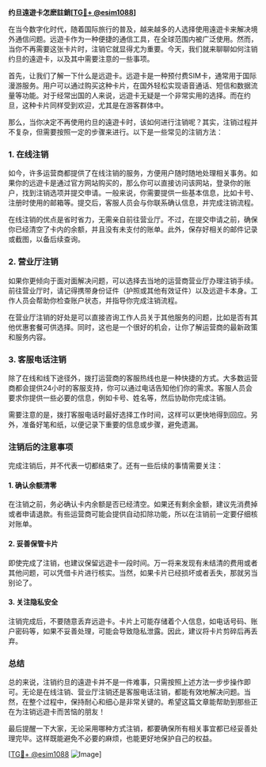**约旦遠遊卡怎麽註銷[[TG💪+ @esim1088](https://t.me/s/esim1088)]**

在当今数字化时代，随着国际旅行的普及，越来越多的人选择使用遠遊卡来解决境外通信问题。远遊卡作为一种便捷的通信工具，在全球范围内被广泛使用。然而，当你不再需要这张卡片时，注销它就显得尤为重要。今天，我们就来聊聊如何注销约旦的遠遊卡，以及其中需要注意的一些事项。

首先，让我们了解一下什么是远遊卡。远遊卡是一种预付费SIM卡，通常用于国际漫游服务。用户可以通过购买这种卡片，在国外轻松实现语音通话、短信和数据流量等功能。对于经常出国的人来说，远遊卡无疑是一个非常实用的选择。而在约旦，这种卡片同样受到欢迎，尤其是在游客群体中。

那么，当你决定不再使用约旦的遠遊卡时，该如何进行注销呢？其实，注销过程并不复杂，但需要按照一定的步骤来进行。以下是一些常见的注销方法：

### **1. 在线注销**
如今，许多运营商都提供了在线注销的服务，方便用户随时随地处理相关事务。如果你的远遊卡是通过官方网站购买的，那么你可以直接访问该网站，登录你的账户，找到注销选项并提交申请。一般来说，你需要提供一些基本信息，比如卡号、注册时使用的邮箱等。提交后，客服人员会与你联系确认信息，并完成注销流程。

在线注销的优点是省时省力，无需亲自前往营业厅。不过，在提交申请之前，确保你已经清空了卡内的余额，并且没有未支付的账单。此外，保存好相关的邮件记录或截图，以备后续查询。

### **2. 营业厅注销**
如果你更倾向于面对面解决问题，可以选择去当地的运营商营业厅办理注销手续。前往营业厅时，请记得携带身份证件（护照或其他有效证件）以及远遊卡本身。工作人员会帮助你检查账户状态，并指导你完成注销流程。

在营业厅注销的好处是可以直接咨询工作人员关于其他服务的问题，比如是否有其他优惠套餐可供选择。同时，这也是一个很好的机会，让你了解运营商的最新政策和服务内容。

### **3. 客服电话注销**
除了在线和线下途径外，拨打运营商的客服热线也是一种快捷的方式。大多数运营商都会提供24小时的客服支持，你可以通过电话告知他们你的需求。客服人员会要求你提供一些必要的信息，例如卡号、姓名等，然后协助你完成注销。

需要注意的是，拨打客服电话时最好选择工作时间，这样可以更快地得到回应。另外，准备好笔和纸，以便记录下重要的信息或步骤，避免遗漏。

### **注销后的注意事项**

完成注销后，并不代表一切都结束了。还有一些后续的事情需要关注：

#### **1. 确认余额清零**
在注销之前，务必确认卡内余额是否已经清空。如果还有剩余金额，建议先消费掉或者申请退款。有些运营商可能会提供自动扣除功能，所以在注销前一定要仔细核对账单。

#### **2. 妥善保管卡片**
即使完成了注销，也建议保留远遊卡一段时间。万一将来发现有未结清的费用或者其他问题，可以凭借卡片进行核实。当然，如果卡片已经损坏或者丢失，那就另当别论了。

#### **3. 关注隐私安全**
注销完成后，不要随意丢弃远遊卡。卡片上可能存储着个人信息，如电话号码、账户密码等，如果不妥善处理，可能会导致隐私泄露。因此，建议将卡片剪碎后再丢弃。

### **总结**

总的来说，注销约旦的遠遊卡并不是一件难事，只需按照上述方法一步步操作即可。无论是在线注销、营业厅注销还是客服电话注销，都能有效地解决问题。当然，在整个过程中，保持耐心和细心是非常关键的。希望这篇文章能帮助到那些正在为注销远遊卡而苦恼的朋友！

最后提醒一下大家，无论采用哪种方式注销，都要确保所有相关事宜都已经妥善处理完毕。这样既能避免不必要的麻烦，也能更好地保护自己的权益。

[[TG💪+ @esim1088](https://t.me/s/esim1088) ![Image](https://i.postimg.cc/4NQfJmqS/Snipaste-2025-05-13-00-14-12.png)]